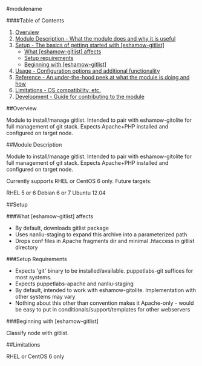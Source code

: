 #modulename

####Table of Contents

1. [Overview](#overview)
2. [Module Description - What the module does and why it is useful](#module-description)
3. [Setup - The basics of getting started with [eshamow-gitlist]](#setup)
    * [What [eshamow-gitlist] affects](#what-[eshamow-gitlist]-affects)
    * [Setup requirements](#setup-requirements)
    * [Beginning with [eshamow-gitlist]](#beginning-with-[eshamow-gitlist])
4. [Usage - Configuration options and additional functionality](#usage)
5. [Reference - An under-the-hood peek at what the module is doing and how](#reference)
5. [Limitations - OS compatibility, etc.](#limitations)
6. [Development - Guide for contributing to the module](#development)

##Overview

Module to install/manage gitlist. Intended to pair with eshamow-gitolite for full management of git stack. Expects Apache+PHP installed and configured on target node.

##Module Description

Module to install/manage gitlist. Intended to pair with eshamow-gitolite for full management of git stack. Expects Apache+PHP installed and configured on target node.

Currently supports RHEL or CentOS 6 only. Future targets:

RHEL 5 or 6
Debian 6 or 7
Ubuntu 12.04

##Setup

###What [eshamow-gitlist] affects

* By default, downloads gitlist package
* Uses nanliu-staging to expand this archive into a parameterized path
* Drops conf files in Apache fragments dir and minimal .htaccess in gitlist directory

###Setup Requirements

* Expects 'git' binary to be installed/available. puppetlabs-git suffices for most systems.
* Expects puppetlabs-apache and nanliu-staging
* By default, intended to work with eshamow-gitolite. Implementation with other systems may vary
* Nothing about this other than convention makes it Apache-only - would be easy to put in conditionals/support/templates for other webservers
  
###Beginning with [eshamow-gitlist]  

Classify node with gitlist.

##Limitations

RHEL or CentOS 6 only
